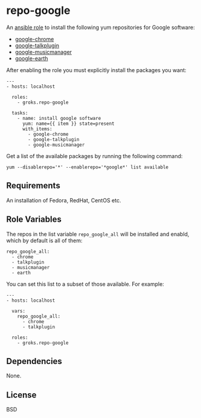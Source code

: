 repo-google
========

An [ansible role](https://galaxy.ansibleworks.com) to install
the following yum repositories for Google software:

- [google-chrome](https://www.google.com/intl/en/chrome/browser/)
- [google-talkplugin](https://www.google.com/tools/dlpage/hangoutplugin)
- [google-musicmanager](https://play.google.com/music/listen#/manager)
- [google-earth](http://www.google.com/earth/)

After enabling the role you must explicitly install the packages you want:

    ---
    - hosts: localhost

      roles:
        - groks.repo-google

      tasks:
        - name: install google software
          yum: name={{ item }} state=present
          with_items:
            - google-chrome
            - google-talkplugin
            - google-musicmanager

Get a list of the available packages by running the following command:

    yum --disablerepo='*' --enablerepo='*google*' list available

Requirements
------------

An installation of Fedora, RedHat, CentOS etc.

Role Variables
--------------

The repos in the list variable `repo_google_all` will be installed and enabld,
which by default is all of them:

    repo_google_all:
      - chrome
      - talkplugin
      - musicmanager
      - earth

You can set this list to a subset of those available. For example:

    ---
    - hosts: localhost

      vars:
        repo_google_all:
          - chrome
          - talkplugin

      roles:
        - groks.repo-google

Dependencies
------------

None.

License
-------

BSD
